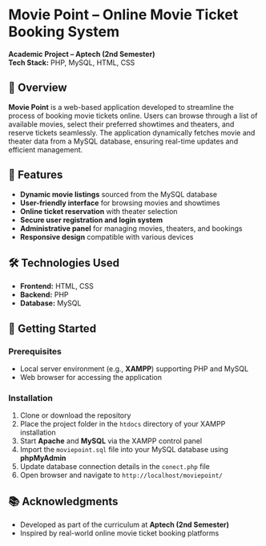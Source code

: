 # Movie Point – Online Movie Ticket Booking System

**Academic Project – Aptech (2nd Semester)**  
**Tech Stack:** PHP, MySQL, HTML, CSS

## 📌 Overview

**Movie Point** is a web-based application developed to streamline the process of booking movie tickets online. Users can browse through a list of available movies, select their preferred showtimes and theaters, and reserve tickets seamlessly. The application dynamically fetches movie and theater data from a MySQL database, ensuring real-time updates and efficient management.

## 🎯 Features

- **Dynamic movie listings** sourced from the MySQL database  
- **User-friendly interface** for browsing movies and showtimes  
- **Online ticket reservation** with theater selection  
- **Secure user registration and login system**  
- **Administrative panel** for managing movies, theaters, and bookings  
- **Responsive design** compatible with various devices  

## 🛠️ Technologies Used

- **Frontend:** HTML, CSS  
- **Backend:** PHP  
- **Database:** MySQL  

## 🚀 Getting Started

### Prerequisites

- Local server environment (e.g., **XAMPP**) supporting PHP and MySQL  
- Web browser for accessing the application  

### Installation

1. Clone or download the repository  
2. Place the project folder in the `htdocs` directory of your XAMPP installation  
3. Start **Apache** and **MySQL** via the XAMPP control panel  
4. Import the `moviepoint.sql` file into your MySQL database using **phpMyAdmin**  
5. Update database connection details in the `conect.php` file  
6. Open browser and navigate to `http://localhost/moviepoint/`  

## 📚 Acknowledgments

- Developed as part of the curriculum at **Aptech (2nd Semester)**  
- Inspired by real-world online movie ticket booking platforms
